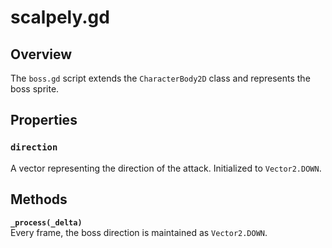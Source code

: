 # scalpely.gd

## Overview

The `boss.gd` script extends the `CharacterBody2D` class and represents the boss sprite.

## Properties

### `direction`
A vector representing the direction of the attack. Initialized to `Vector2.DOWN`.

## Methods

**`_process(_delta)`**  
Every frame, the boss direction is maintained as `Vector2.DOWN`.